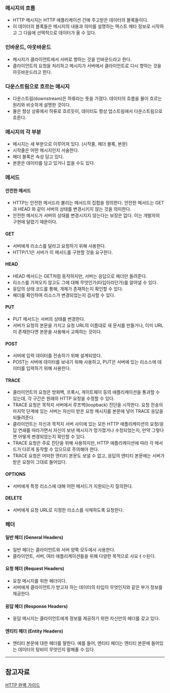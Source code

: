 ### 메시지의 흐름

* HTTP 메시지는 HTTP 애플리케이션 간에 주고받은 데이터의 블록들이다.
* 이 데이터의 블록들은 메시지의 내용과 의미를 설명하는 텍스트 메타 정보로 시작하고 그 다음에 선택적으로 데이터가 올 수 있다.

### 인바운드, 아웃바운드

* 메시지가 클라이언트에서 서버로 향하는 것을 인바운드라고 한다.
* 클라이언트의 요청을 처리하고 메시지가 서버에서 클라이언트로 다시 향하는 것을 아웃바운드라고 한다.

### 다운스트림으로 흐르는 메시지

* 다운스트림(downstream)은 하류라는 뜻을 가졌다. 데이터의 흐름을 물이 흐르는 원리와 비슷하게 설명한 것이다.
* 물은 항상 상류에서 하류로 흐르듯이, 데이터도 항상 업스트림에서 다운스트림으로 흐른다.

### 메시지의 각 부분

* 메시지는 세 부분으로 이루어져 있다. (시작줄, 헤더 블록, 본문)
* 시작줄은 어떤 메시지인지 서술한다.
* 헤더 블록은 속성 담고 있다.
* 본문은 데이터를 담고 있거나 없을 수도 있다.

### 메서드

#### 안전한 메서드

* HTTP는 안전한 메서드라 불리는 메서드의 집합을 정의한다. 안전한 메서드는 GET과 HEAD 와 같이 서버의 상태를 변경시키지 않는 것을 의미한다.
* 안전한 메서드가 서버의 상태를 변경시지지 않는다는 보장은 없다. 이는 개발자의 구현에 달렸기 때문이다.

#### GET

* 서버에게 리소스를 달라고 요청하기 위해 사용한다.
* HTTP/1.1은 서버가 이 메서드를 구현할 것을 요구한다.

#### HEAD

* HEAD 메서드는 GET처럼 동작하지만, 서버는 응답으로 헤더만 돌려준다.
* 리소스를 가져오지 않고도 그에 대해 무엇인가(타입이라던가)를 알아낼 수 있다.
* 응답의 상태 코드를 통해, 개체가 존재하는지 확인할 수 있다.
* 헤더를 확인하여 리소스가 변경되었는지 검사할 수 있다.

#### PUT

* PUT 메서드는 서버의 상태를 변경한다.
* 서버가 요청의 본문을 가지고 요청 URL의 이름대로 새 문서를 만들거나, 이미 URL이 존재한다면 본문을 사용해서 교체하는 것이다.

#### POST

* 서버에 입력 데이터를 전송하기 위해 설계되었다.
* POST는 서버에 데이터를 보내기 위해 사용하고, PUT은 서버에 있는 리소스에 데이터를 입력하기 위해 사용한다.

#### TRACE

* 클라이언트의 요청은 방화벽, 프록시, 게이트웨이 등의 애플리케이션을 통과할 수 있는데, 각 구간은 원래의 HTTP 요청을 수정할 수 있다.
* TRACE 요청은 목적지 서버에서 루프백(loopback) 진단을 시작한다. 요청 전송의 마지막 단계에 있는 서버는 자신이 받은 요청 메시지를 본문에 넣어 TRACE 응답을 되돌려준다.
* 클라이언트는 자신과 목적지 서버 사이에 있는 모든 HTTP 애플리케이션의 요청/응답 연쇄를 따라가면서 자신이 보낸 메시지가 망가졌거나 수정되었는지, 만약 그렇다면 어떻게 변경되었는지 확인할 수 있다.
* TRACE 요청은 주로 진단을 위해 사용하지만, HTTP 애플리케이션에 따라 각 메서드가 다르게 동작할 수 있으므로 주의해야 한다.
* TRACE 요청은 어떠한 엔티티 본문도 보낼 수 없고, 응답의 엔티티 본문에는 서버가 받은 요청이 그대로 들어있다.

#### OPTIONS

* 서버에게 특정 리소스에 대해 어떤 메서드가 지원되는지 질의한다.

#### DELETE

* 서버에게 요청 URL로 지정한 리소스를 삭제하도록 요청한다.

### 헤더

#### 일반 헤더 (General Headers)

* 일반 헤더는 클라이언트와 서버 양쪽 모두에서 사용한다.
* 클라이언트, 서버, 여러 애플리케이션들을 위해 다양한 목적으로 사요ㅕㅇ된다.

#### 요청 헤더 (Request Headers)

* 요청 메시지를 위한 헤더이다.
* 서버에게 클라이언트가 받고자 하는 데이터의 타입이 무엇인지와 같은 부가 정보를 제공한다.

#### 응답 헤더 (Response Headers)

* 응답 메시지는 클라이언트에게 정보를 제공하기 위한 자신만의 헤더를 갖고 있다.

#### 엔티티 헤더 (Entity Headers)

* 엔티티 본문에 대한 헤더를 말한다. 예를 들어, 엔티티 헤더는 엔티티 본문에 들어있는 데이터의 탕비이 무엇인지 말해줄 수 있다.

---

## 참고자료

[HTTP 완벽 가이드](http://www.kyobobook.co.kr/product/detailViewKor.laf?ejkGb=KOR&mallGb=KOR&barcode=9788966261208&orderClick=LEA&Kc=)